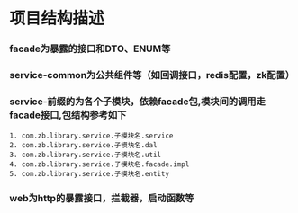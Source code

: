 # 项目结构描述
###  facade为暴露的接口和DTO、ENUM等
### service-common为公共组件等（如回调接口，redis配置，zk配置）
### service-前缀的为各个子模块，依赖facade包,模块间的调用走facade接口,包结构参考如下
	1. com.zb.library.service.子模块名.service
	2. com.zb.library.service.子模块名.dal
	3. com.zb.library.service.子模块名.util
	4. com.zb.library.service.子模块名.facade.impl
	5. com.zb.library.service.子模块名.entity
### web为http的暴露接口，拦截器，启动函数等